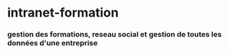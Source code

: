﻿# intranet-formation
### gestion des formations, reseau social et gestion de toutes les données d'une entreprise
